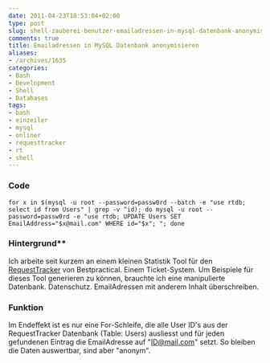 ```yaml
---
date: 2011-04-23T18:53:04+02:00
type: post
slug: shell-zauberei-benutzer-emailadressen-in-mysql-datenbank-anonymisieren
comments: true
title: Emailadressen in MySQL Datenbank anonymisieren
aliases:
- /archives/1635
categories:
- Bash
- Development
- Shell
- Databases
tags:
- bash
- einzeiler
- mysql
- onliner
- requesttracker
- rt
- shell
---
```


### Code

```
for x in $(mysql -u root --password=passw0rd --batch -e "use rtdb; select id from Users" | grep -v ^id); do mysql -u root --password=passw0rd -e "use rtdb; UPDATE Users SET EmailAddress="$x@mail.com" WHERE id="$x"; "; done
```

### Hintergrund**

Ich arbeite seit kurzem an einem kleinen Statistik Tool für den
[RequestTracker](http://bestpractical.com/rt/) von Bestpractical. Einem
Ticket-System. Um Beispiele für dieses Tool generieren zu können, brauchte
ich eine manipulierte Datenbank. Datenschutz. EmailAdressen mit anderem
Inhalt überschreiben.

### Funktion

Im Endeffekt ist es nur eine For-Schleife, die alle User ID's aus der
RequestTracker Datenbank (Table: Users) ausliesst und für jeden gefundenen
Eintrag die EmailAdresse auf "ID@mail.com" setzt. So bleiben die Daten
auswertbar, sind aber "anonym".

